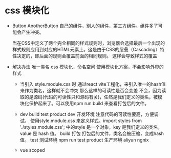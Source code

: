 # css 模块化
- Button    AnotherButton 
    自己的组件，别人的组件，第三方组件。组件多了可能会产生冲突。

    当在CSS中定义了两个完全相同的样式规则时，浏览器会选择最后一个出现的样式规则应用到对应的HTML元素上。这是由于CSS的层叠（Cascading）特性决定的，即后面的规则会覆盖前面的相同规则。 这样会导致样式的覆盖
- 解决办法
    唯一类名
    css 模块化，命名空间
        使用模块化方案，不会影响外界的样式
    - 当引入 style.module.css 时
        通过react vite工程化，来引入唯一的hash值来作为类名，这样就不会冲突
        那么这样的可读性是否会变差
            不会，因为读取的是源码(代码的可读性只和源码有关)，任然是我们定义的类名，被模块化保护起来了。可以使用npm run build 来查看打包后的文件。
    - dev build test product
        dev 开发环境
            注意代码的可读性要高，方便调试。
            使用style.module.css 来定义样式。import styles from './styles.module.css';  中的style 是一个对象，key 是我们定义的类名，value 是 hash 值。
        build 打包
            打包后的文件，类名会被压缩，变成hash值。
        test 测试环境
            npm run test
        product 生产环境
            aliyun ngnix


    - vue scoped

